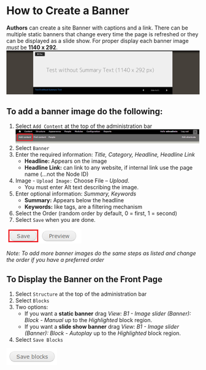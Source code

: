 # How to Create a Banner
**Authors** can create a site Banner with captions and a link. There can be multiple static banners that change every time the page is refreshed or they can be displayed as a slide show. For proper display each banner image *must* be **1140 x 292**.
![An Example of a Banner](/images/baex.png)

## To add a banner image do the following:
1. Select `Add Content` at the top of the administration bar
![Add Content Highlighted](/images/ambac.png)
2. Select `Banner`
3. Enter the required information: *Title, Category, Headline, Headline Link*
    * **Headline:** Appears on the image
    * **Headline Link:** can link to any website, if internal link use the page name (…not the Node ID)
4. Image - `Upload Image:` Choose File – *Upload*.
    * You must enter Alt text describing the image.
5. Enter optional information: *Summary, Keywords*
    * **Summary:** Appears below the headline
    * **Keywords:** like tags, are a filtering mechanism
6. Select the Order (random order by default, 0 = first, 1 = second)
7. Select `Save` when you are done.

![Image of Save Button](/images/save.png)

*Note: To add more banner images do the same steps as listed and change the order if you have a preferred order*

## To Display the Banner on the Front Page
1. Select `Structure` at the top of the administration bar
2. Select `Blocks`
3. Two options:
    * If you want a **static banner** drag *View: B1 - Image slider (Banner): Block - Manual* up to the *Highlighted* block region.
    * If you want a **slide show banner** drag *View: B1 - Image slider (Banner): Block - Autoplay* up to the *Highlighted* block region.
4. Select `Save Blocks`

![Image of Saved Blocks button](/images/save_blocks.png)
